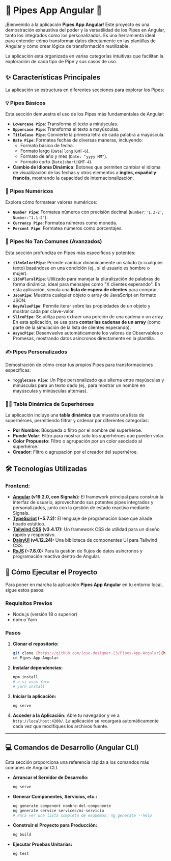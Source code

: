 # 🧪 Pipes App Angular 🚀

¡Bienvenido a la aplicación **Pipes App Angular**! Este proyecto es una demostración exhaustiva del poder y la versatilidad de los Pipes en Angular, tanto los integrados como los personalizados. Es una herramienta ideal para entender cómo transformar datos directamente en las plantillas de Angular y cómo crear lógica de transformación reutilizable.

La aplicación está organizada en varias categorías intuitivas que facilitan la exploración de cada tipo de Pipe y sus casos de uso.

## ✨ Características Principales

La aplicación se estructura en diferentes secciones para explorar los Pipes:

### 💡 Pipes Básicos

Esta sección demuestra el uso de los Pipes más fundamentales de Angular:

* **`Lowercase Pipe`**: Transforma el texto a minúsculas.
* **`Uppercase Pipe`**: Transforma el texto a mayúsculas.
* **`TitleCase Pipe`**: Convierte la primera letra de cada palabra a mayúscula.
* **`Date Pipe`**: Formatea fechas de diversas maneras, incluyendo:
    * Formato básico de fecha.
    * Formato largo (`Date|long|GMT-6`).
    * Formato de año y mes (`Date: "yyyy MM"`).
    * Formato corto (`Date|short|GMT-4`).
* **Cambio de Idioma Dinámico**: Botones que permiten cambiar el idioma de visualización de las fechas y otros elementos a **inglés, español y francés**, mostrando la capacidad de internacionalización.

### 🔢 Pipes Numéricos

Explora cómo formatear valores numéricos:

* **`Number Pipe`**: Formatea números con precisión decimal (`Number:'1.2-2'`, `Number:"1.1-2"`).
* **`Currency Pipe`**: Formatea números como moneda.
* **`Percent Pipe`**: Formatea números como porcentajes.

### 🧩 Pipes No Tan Comunes (Avanzados)

Esta sección profundiza en Pipes más específicos y potentes:

* **`i18nSelectPipe`**: Permite cambiar dinámicamente un saludo (o cualquier texto) basándose en una condición (ej., si el usuario es hombre o mujer).
* **`i18nPluralPipe`**: Utilizado para manejar la pluralización de palabras de forma dinámica, ideal para mensajes como "X clientes esperando". En esta aplicación, simula una **lista de espera de clientes** para comprar.
* **`JsonPipe`**: Muestra cualquier objeto o array de JavaScript en formato JSON.
* **`KeyValuePipe`**: Permite iterar sobre las propiedades de un objeto y mostrar cada par clave-valor.
* **`SlicePipe`**: Se utiliza para extraer una porción de una cadena o un array. En esta aplicación, se usa para **contar las cadenas de un array** (como parte de la simulación de la lista de clientes esperando).
* **`AsyncPipe`**: Desenvuelve automáticamente los valores de Observables o Promesas, mostrando datos asíncronos directamente en la plantilla.

### ✍️ Pipes Personalizados

Demostración de cómo crear tus propios Pipes para transformaciones específicas:

* **`ToggleCase Pipe`**: Un Pipe personalizado que alterna entre mayúsculas y minúsculas para un texto dado (ej., para mostrar un nombre en mayúsculas y minúsculas alternas).

### 🦸‍♂️ Tabla Dinámica de Superhéroes

La aplicación incluye una **tabla dinámica** que muestra una lista de superhéroes, permitiendo filtrar y ordenar por diferentes categorías:

* **Por Nombre**: Búsqueda o filtro por el nombre del superhéroe.
* **Puede Volar**: Filtro para mostrar solo los superhéroes que pueden volar.
* **Color Propuesto**: Filtro o agrupación por un color asociado al superhéroe.
* **Creador**: Filtro o agrupación por el creador del superhéroe.

## 🛠️ Tecnologías Utilizadas

### Frontend:

* **[Angular](https://angular.io/) (v19.2.0, con Signals):** El framework principal para construir la interfaz de usuario, aprovechando sus potentes pipes integrados y personalizados, junto con la gestión de estado reactivo mediante Signals.
* **[TypeScript](https://www.typescriptlang.org/) (~5.7.2):** El lenguaje de programación base que añade tipado estático.
* **[Tailwind CSS](https://tailwindcss.com/) (v3.4.17):** Un framework CSS de utilidad para un diseño rápido y responsivo.
* **[DaisyUI](https://daisyui.com/) (v4.12.24):** Una biblioteca de componentes UI para Tailwind CSS.
* **[RxJS](https://rxjs.dev/) (~7.8.0):** Para la gestión de flujos de datos asíncronos y programación reactiva dentro de Angular.

## 🚀 Cómo Ejecutar el Proyecto

Para poner en marcha la aplicación **Pipes App Angular** en tu entorno local, sigue estos pasos:

### Requisitos Previos

* Node.js (versión 18 o superior)
* npm o Yarn

### Pasos

1.  **Clonar el repositorio:**
    ```bash
    git clone [https://github.com/Jose-designer-23/Pipes-App-Angular](https://github.com/Jose-designer-23/Pipes-App-Angular)
    cd Pipes-App-Angular
    ```

2.  **Instalar dependencias:**
    ```bash
    npm install
    # o si usas Yarn
    # yarn install
    ```

3.  **Iniciar la aplicación:**
    ```bash
    ng serve
    ```

4.  **Acceder a la Aplicación:**
    Abre tu navegador y ve a `http://localhost:4200/`. La aplicación se recargará automáticamente cada vez que modifiques los archivos fuente.

---

## 💻 Comandos de Desarrollo (Angular CLI)

Esta sección proporciona una referencia rápida a los comandos más comunes de Angular CLI.

* **Arrancar el Servidor de Desarrollo:**
    ```bash
    ng serve
    ```
* **Generar Componentes, Servicios, etc.:**
    ```bash
    ng generate component nombre-del-componente
    ng generate service services/mi-servicio
    # Para ver una lista completa de esquemas: ng generate --help
    ```
* **Construir el Proyecto para Producción:**
    ```bash
    ng build
    ```
* **Ejecutar Pruebas Unitarias:**
    ```bash
    ng test
    ```
